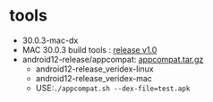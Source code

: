# tools

* 30.0.3-mac-dx
* MAC 30.0.3 build tools : [release v1.0](https://github.com/hhhaiai/tools/releases/tag/v1.0)
* android12-release/appcompat: [appcompat.tar.gz](https://android.googlesource.com/platform/prebuilts/runtime/+archive/refs/heads/android12-release/appcompat.tar.gz)
  - android12-release_veridex-linux
  - android12-release_veridex-mac
  - USE:`./appcompat.sh --dex-file=test.apk`
